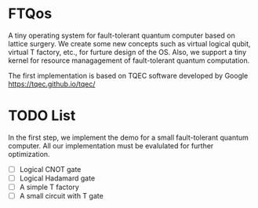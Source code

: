 # FTQos
A tiny operating system for fault-tolerant quantum computer based on lattice surgery. 
We create some new concepts such as virtual logical qubit, virtual T factory, etc., for furture design of the OS.
Also, we support a tiny kernel for resource managagement of fault-tolerant quantum computation.

The first implementation is based on TQEC software developed by Google https://tqec.github.io/tqec/



# TODO List



In the first step, we implement the demo for a small fault-tolerant quantum computer. 
All our implementation must be evalulated for further optimization.


- [ ] Logical CNOT gate  
- [ ] Logical Hadamard gate  
- [ ] A simple T factory  
- [ ] A small circuit with T gate